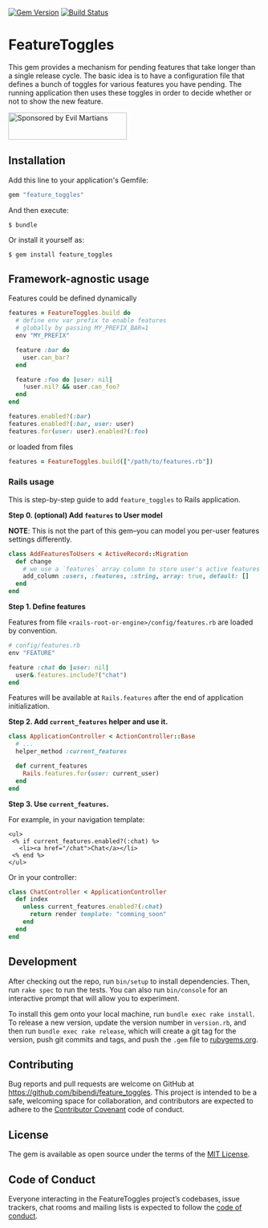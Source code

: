 [![Gem Version](https://badge.fury.io/rb/feature_toggles.svg)](https://badge.fury.io/rb/feature_toggles)
[![Build Status](https://travis-ci.org/bibendi/feature_toggles.svg?branch=master)](https://travis-ci.org/bibendi/feature_toggles)

# FeatureToggles

This gem provides a mechanism for pending features that take longer than a single release cycle. The basic idea is to have a configuration file that defines a bunch of toggles for various features you have pending. The running application then uses these toggles in order to decide whether or not to show the new feature.

<a href="https://evilmartians.com/?utm_source=feature_toggles">
<img src="https://evilmartians.com/badges/sponsored-by-evil-martians.svg" alt="Sponsored by Evil Martians" width="236" height="54"></a>

## Installation

Add this line to your application's Gemfile:

```ruby
gem "feature_toggles"
```

And then execute:

    $ bundle

Or install it yourself as:

    $ gem install feature_toggles

## Framework-agnostic usage

Features could be defined dynamically

```ruby
features = FeatureToggles.build do
  # define env var prefix to enable features
  # globally by passing MY_PREFIX_BAR=1
  env "MY_PREFIX"

  feature :bar do
    user.can_bar?
  end

  feature :foo do |user: nil|
    !user.nil? && user.can_foo?
  end
end

features.enabled?(:bar)
features.enabled?(:bar, user: user)
features.for(user: user).enabled?(:foo)
```

or loaded from files

```ruby
features = FeatureToggles.build(["/path/to/features.rb"])
```

### Rails usage

This is step-by-step guide to add `feature_toggles` to Rails application.

**Step 0. (optional) Add `features` to User model**

**NOTE**: This is not the part of this gem–you can model you per-user features settings differently.

```ruby
class AddFeaturesToUsers < ActiveRecord::Migration
  def change
    # we use a `features` array column to store user's active features
    add_column :users, :features, :string, array: true, default: []
  end
end
```

**Step 1. Define features**

Features from file `<rails-root-or-engine>/config/features.rb` are loaded by convention.

```ruby
# config/features.rb
env "FEATURE"

feature :chat do |user: nil|
  user&.features.include?("chat")
end
```

Features will be available at `Rails.features` after the end of application initialization.

**Step 2. Add `current_features` helper and use it.**

```ruby
class ApplicationController < ActionController::Base
  # ...
  helper_method :current_features

  def current_features
    Rails.features.for(user: current_user)
  end
end
```

**Step 3. Use `current_features`.**

For example, in your navigation template:

```erb
<ul>
 <% if current_features.enabled?(:chat) %>
   <li><a href="/chat">Chat</a></li>
 <% end %>
</ul>
```

Or in your controller:

```ruby
class ChatController < ApplicationController
  def index
    unless current_features.enabled?(:chat)
      return render template: "comming_soon"
    end
  end
end
```

## Development

After checking out the repo, run `bin/setup` to install dependencies. Then, run `rake spec` to run the tests. You can also run `bin/console` for an interactive prompt that will allow you to experiment.

To install this gem onto your local machine, run `bundle exec rake install`. To release a new version, update the version number in `version.rb`, and then run `bundle exec rake release`, which will create a git tag for the version, push git commits and tags, and push the `.gem` file to [rubygems.org](https://rubygems.org).

## Contributing

Bug reports and pull requests are welcome on GitHub at https://github.com/bibendi/feature_toggles. This project is intended to be a safe, welcoming space for collaboration, and contributors are expected to adhere to the [Contributor Covenant](http://contributor-covenant.org) code of conduct.

## License

The gem is available as open source under the terms of the [MIT License](https://opensource.org/licenses/MIT).

## Code of Conduct

Everyone interacting in the FeatureToggles project’s codebases, issue trackers, chat rooms and mailing lists is expected to follow the [code of conduct](https://github.com/bibendi/feature_toggles/blob/master/CODE_OF_CONDUCT.md).

